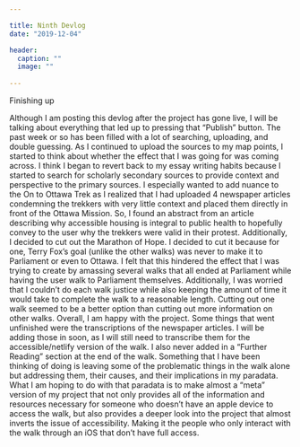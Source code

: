 ```yaml
---

title: Ninth Devlog
date: "2019-12-04"

header:
  caption: ""
  image: ""
  
---
```

Finishing up

Although I am posting this devlog after the project has gone live, I will be talking about everything that led up to pressing that “Publish” button.  The past week or so has been filled with a lot of searching, uploading, and double guessing. As I continued to upload the sources to my map points, I started to think about whether the effect that I was going for was coming across. I think I began to revert back to my essay writing habits because I started to search for scholarly secondary sources to provide context and perspective to the primary sources. I especially wanted to add nuance to the On to Ottawa Trek as I realized that I had uploaded 4 newspaper articles condemning the trekkers with very little context and placed them directly in front of the Ottawa Mission. So, I found an abstract from an article describing why accessible housing is integral to public health to hopefully convey to the user why the trekkers were valid in their protest. 
Additionally, I decided to cut out the Marathon of Hope. I decided to cut it because for one, Terry Fox’s goal (unlike the other walks) was never to make it to Parliament or even to Ottawa. I felt that this hindered the effect that I was trying to create by amassing several walks that all ended at Parliament while having the user walk to Parliament themselves. Additionally, I was worried that I couldn’t do each walk justice while also keeping the amount of time it would take to complete the walk to a reasonable length. Cutting out one walk seemed to be a better option than cutting out more information on other walks. 
Overall, I am happy with the project. Some things that went unfinished were the transcriptions of the newspaper articles. I will be adding those in soon, as I will still need to transcribe them for the accessible/netlify version of the walk. I also never added in a “Further Reading” section at the end of the walk. Something that I have been thinking of doing is leaving some of the problematic things in the walk alone but addressing them, their causes, and their implications in my paradata. What I am hoping to do with that paradata is to make almost a “meta” version of my project that not only provides all of the information and resources necessary for someone who doesn’t have an apple device to access the walk, but also provides a deeper look into the project that almost inverts the issue of accessibility. Making it the people who only interact with the walk through an iOS that don’t have full access. 

